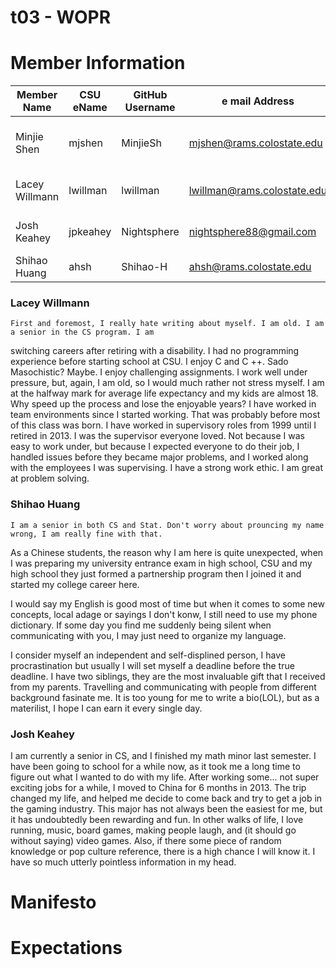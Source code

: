 # t03 - WOPR

# Member Information
Member Name | CSU eName | GitHub Username | e mail Address | Nickname
----------- | --------- | --------------- | -------------- | --------
Minjie Shen | mjshen | MinjieSh | mjshen@rams.colostate.edu | Minjie /min'dʒiː/ or /min'dʒæ/
Lacey Willmann | lwillman | lwillman | lwillman@rams.colostate.edu | Negative, Ghost Rider
Josh Keahey | jpkeahey | Nightsphere | nightsphere88@gmail.com | Nada, Nothing, Zip
Shihao Huang | ahsh | Shihao-H | ahsh@rams.colostate.edu | null..

### Lacey Willmann
    First and foremost, I really hate writing about myself. I am old. I am a senior in the CS program. I am
switching careers after retiring with a disability. I had no programming experience before starting school at CSU. I enjoy C and C ++.
Sado Masochistic? Maybe. I enjoy challenging assignments. I work well under pressure, but, again, I am old, so I would much rather
not stress myself. I am at the halfway mark for average life expectancy and my kids are almost 18. Why speed up the process and lose
the enjoyable years? I have worked in team environments since I started working. That was probably before most of this class was born.
I have worked in supervisory roles from 1999 until I retired in 2013. I was the supervisor everyone loved. Not because I was easy to 
work under, but because I expected everyone to do their job, I handled issues before they became major problems, and I worked
along with the employees I was supervising. I have a strong work ethic. I am great at problem solving. 

### Shihao Huang
    I am a senior in both CS and Stat. Don't worry about prouncing my name wrong, I am really fine with that.

As a Chinese students, the reason why I am here is quite unexpected, when I was preparing my university entrance exam in high school, CSU and my high school they just formed a partnership program then I joined it and started my college career here.

I would say my English is good most of time but when it comes to some new concepts, local adage or sayings I don't konw, I still need to use my phone dictionary. If some day you find me suddenly being silent when communicating with you, I may just need to organize my language.

I consider myself an independent and self-displined person, I have procrastination but usually I will set myself a deadline before the true deadline. I have two siblings, they are the most invaluable gift that I received from my parents. Travelling and communicating with people from different background fasinate me. It is too young for me to write a bio(LOL), but as a materilist, I hope I can earn it every single day.

### Josh Keahey
I am currently a senior in CS, and I finished my math minor last semester. I have been going to school for a while now, as it took 
me a long time to figure out what I wanted to do with my life. After working some... not super exciting jobs for a while, I moved to 
China for 6 months in 2013. The trip changed my life, and helped me decide to come back and try to get a job in the gaming industry.
This major has not always been the easiest for me, but it has undoubtedly been rewarding and fun. In other walks of life, I love 
running, music, board games, making people laugh, and (it should go without saying) video games. Also, if there some piece of 
random knowledge or pop culture reference, there is a high chance I will know it. I have so much utterly pointless information in
my head.
    
# Manifesto




# Expectations

